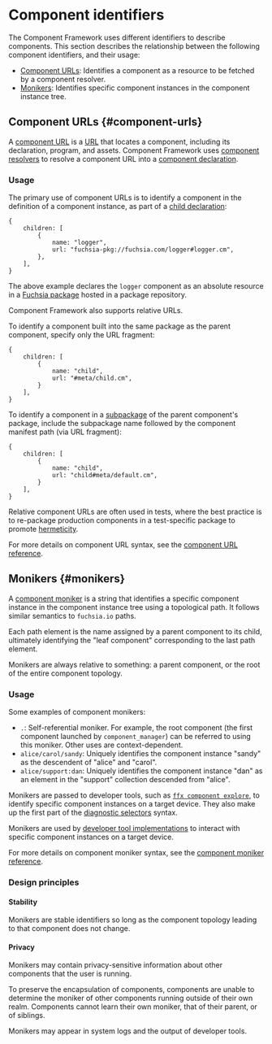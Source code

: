 # Component identifiers

The Component Framework uses different identifiers to describe components.
This section describes the relationship between the following component
identifiers, and their usage:

-   [Component URLs](#component-urls): Identifies a component as a resource to
    be fetched by a component resolver.
-   [Monikers](#monikers): Identifies specific component instances in the
    component instance tree.

## Component URLs {#component-urls}

A [component URL][glossary.component-url] is a [URL][wiki-url] that locates a
component, including its declaration, program, and assets. Component Framework
uses [component resolvers][doc-resolvers] to resolve a component URL into a
[component declaration][doc-manifests-declaration].

### Usage

The primary use of component URLs is to identify a component in the definition
of a component instance, as part of a [child declaration][doc-manifests-children]:

```json5 {:.devsite-disable-click-to-copy}
{
    children: [
        {
            name: "logger",
            url: "fuchsia-pkg://fuchsia.com/logger#logger.cm",
        },
    ],
}
```

The above example declares the `logger` component as an absolute resource
in a [Fuchsia package][doc-package] hosted in a package repository.

Component Framework also supports relative URLs.

To identify a component built into the same package as the parent component,
specify only the URL fragment:

```json5 {:.devsite-disable-click-to-copy}
{
    children: [
        {
            name: "child",
            url: "#meta/child.cm",
        }
    ],
}
```

To identify a component in a [subpackage][doc-subpackaging] of the parent
component's package, include the subpackage name followed by the component
manifest path (via URL fragment):

```json5 {:.devsite-disable-click-to-copy}
{
    children: [
        {
            name: "child",
            url: "child#meta/default.cm",
        }
    ],
}
```

Relative component URLs are often used in tests, where the best practice is to
re-package production components in a test-specific package to promote
[hermeticity][test-hermeticity].

For more details on component URL syntax, see the
[component URL reference][url-reference].

## Monikers {#monikers}

A [component moniker][glossary.moniker] is a string that identifies a specific
component instance in the component instance tree using a topological path. It
follows similar semantics to `fuchsia.io` paths.

Each path element is the name assigned by a parent component to its child,
ultimately identifying the "leaf component" corresponding to the last path
element.

Monikers are always relative to something: a parent component, or the root of
the entire component topology.

### Usage

Some examples of component monikers:

- `.`: Self-referential moniker. For example, the root component (the
  first component launched by `component_manager`) can be referred to using
  this moniker. Other uses are context-dependent.
- `alice/carol/sandy`: Uniquely identifies the component instance
  "sandy" as the descendent of "alice" and "carol".
- `alice/support:dan`: Uniquely identifies the component instance "dan"
  as an element in the "support" collection descended from "alice".

Monikers are passed to developer tools, such as
[`ffx component explore`][component-explore], to identify specific component
instances on a target device. They also make up the first part of the
[diagnostic selectors][diagnostic-selectors] syntax.

Monikers are used by [developer tool implementations][component-select] to
interact with specific component instances on a target device.

For more details on component moniker syntax, see the
[component moniker reference][moniker-reference].

### Design principles

#### Stability

Monikers are stable identifiers so long as the component topology leading
to that component does not change.

#### Privacy

Monikers may contain privacy-sensitive information about other components that
the user is running.

To preserve the encapsulation of components, components are unable to
determine the moniker of other components running outside of their own
realm. Components cannot learn their own moniker, that of their parent, or
of siblings.

Monikers may appear in system logs and the output of developer tools.

[glossary.component-url]: /docs/glossary/README.md#component-url
[glossary.moniker]: /docs/glossary/README.md#moniker
[component-explore]: /docs/development/sdk/ffx/explore-components.md
[component-select]: /docs/development/tools/ffx/commands/component-select.md
[diagnostic-selectors]: /docs/reference/diagnostics/selectors.md
[doc-manifests-children]: https://fuchsia.dev/reference/cml#children
[doc-manifests-declaration]: /docs/concepts/components/v2/component_manifests.md#component-declaration
[doc-package]: /docs/concepts/packages/package.md
[doc-subpackaging]: /docs/concepts/components/v2/subpackaging.md
[doc-resolvers]: /docs/concepts/components/v2/capabilities/resolvers.md
[moniker-reference]: /docs/reference/components/moniker.md
[url-reference]: /docs/reference/components/url.md
[test-hermeticity]: /docs/development/testing/components/test_runner_framework.md#hermeticity
[wiki-url]: https://en.wikipedia.org/wiki/URL
